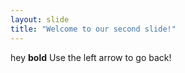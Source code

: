 ```yaml
---
layout: slide
title: "Welcome to our second slide!"
---
```

hey **bold**
Use the left arrow to go back!
